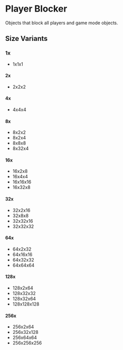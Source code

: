 # Player Blocker

Objects that block all players and game mode objects.

## Size Variants

### 1x

- 1x1x1

#### 2x

- 2x2x2

#### 4x

- 4x4x4

#### 8x

- 8x2x2
- 8x2x4
- 8x8x8
- 8x32x4

#### 16x

- 16x2x8
- 16x4x4
- 16x16x16
- 16x32x8

#### 32x

- 32x2x16
- 32x8x8
- 32x32x16
- 32x32x32

#### 64x

- 64x2x32
- 64x16x16
- 64x32x32
- 64x64x64

#### 128x

- 128x2x64
- 128x32x32
- 128x32x64
- 128x128x128

#### 256x

- 256x2x64
- 256x32x128
- 256x64x64
- 256x256x256
